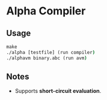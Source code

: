 # Alpha Compiler

## Usage

```cmd
make
./alpha [testfile] (run compiler)
./alphavm binary.abc (run avm)
```

## Notes

- Supports **short-circuit evaluation**.
